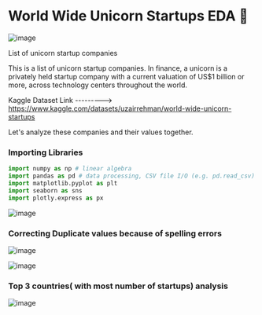 # World Wide Unicorn Startups EDA 🦄

![image](https://user-images.githubusercontent.com/63750425/200773654-1d3cf712-afc9-4de5-a9af-4ab79bf74dc0.png)

List of unicorn startup companies

This is a list of unicorn startup companies. In finance, a unicorn is a privately held startup company with a current valuation of US$1 billion or more, across technology centers throughout the world.

Kaggle Dataset Link ---------> https://www.kaggle.com/datasets/uzairrehman/world-wide-unicorn-startups

Let's analyze these companies and their values together.

### Importing Libraries

```Python
import numpy as np # linear algebra
import pandas as pd # data processing, CSV file I/O (e.g. pd.read_csv)
import matplotlib.pyplot as plt
import seaborn as sns
import plotly.express as px
```

![image](https://user-images.githubusercontent.com/63750425/200774172-7d2dff00-1094-47ce-9f05-de494e0cc0ae.png)

### Correcting Duplicate values because of spelling errors

![image](https://user-images.githubusercontent.com/63750425/200774276-e057615b-c1ab-4a23-89bf-1c2933ae3b51.png)

![image](https://user-images.githubusercontent.com/63750425/200774333-08c6353b-7720-4900-9fb8-90d2d2767301.png)

### Top 3 countries( with most number of startups) analysis

![image](https://user-images.githubusercontent.com/63750425/200774435-96680eba-9251-4b39-ad10-1e9ff28ca23a.png)

